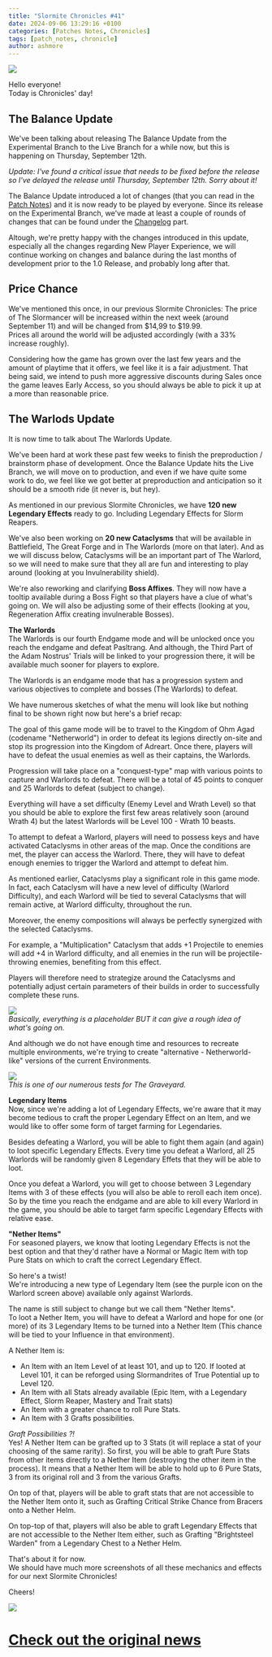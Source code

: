```yaml
---
title: "Slormite Chronicles #41"
date: 2024-09-06 13:29:16 +0100
categories: [Patches Notes, Chronicles]
tags: [patch_notes, chronicle]
author: ashmore
---
```

![](/assets/patch_notes/b237ebd5a6908d81335d0fc43b1f5fc5ef16552c)  
  
Hello everyone!  
Today is Chronicles' day!   
  
The Balance Update
------------------

  
We've been talking about releasing The Balance Update from the Experimental Branch to the Live Branch for a while now, but this is happening on Thursday, September 12th.  
  
*Update: I've found a critical issue that needs to be fixed before the release so I've delayed the release until Thursday, September 12th. Sorry about it!*  
  
The Balance Update introduced a lot of changes (that you can read in the [Patch Notes](https://www.slormitestudios.com/patch_0_9_0.php)) and it is now ready to be played by everyone. Since its release on the Experimental Branch, we've made at least a couple of rounds of changes that can be found under the [Changelog](https://www.slormitestudios.com/patch_0_9_0.php#changelog) part.  
  
Altough, we're pretty happy with the changes introduced in this update, especially all the changes regarding New Player Experience, we will continue working on changes and balance during the last months of development prior to the 1.0 Release, and probably long after that.  
  
Price Chance
------------

  
We've mentioned this once, in our previous Slormite Chronicles: The price of The Slormancer will be increased within the next week (around September 11) and will be changed from $14,99 to $19.99.  
Prices all around the world will be adjusted accordingly (with a 33% increase roughly).  
  
Considering how the game has grown over the last few years and the amount of playtime that it offers, we feel like it is a fair adjustment. That being said, we intend to push more aggressive discounts during Sales once the game leaves Early Access, so you should always be able to pick it up at a more than reasonable price.  
  
The Warlods Update
------------------

  
It is now time to talk about The Warlords Update.  
  
We've been hard at work these past few weeks to finish the preproduction / brainstorm phase of development. Once the Balance Update hits the Live Branch, we will move on to production, and even if we have quite some work to do, we feel like we got better at preproduction and anticipation so it should be a smooth ride (it never is, but hey).  
  
As mentioned in our previous Slormite Chronicles, we have **120 new Legendary Effects** ready to go. Including Legendary Effects for Slorm Reapers.  
  
We've also been working on **20 new Cataclysms** that will be available in Battlefield, The Great Forge and in The Warlords (more on that later). And as we will discuss below, Cataclysms will be an important part of The Warlord, so we will need to make sure that they all are fun and interesting to play around (looking at you Invulnerability shield).  
  
We're also reworking and clarifying **Boss Affixes**. They will now have a tooltip available during a Boss Fight so that players have a clue of what's going on. We will also be adjusting some of their effects (looking at you, Regeneration Affix creating invulnerable Bosses).  
  
**The Warlords**  
The Warlords is our fourth Endgame mode and will be unlocked once you reach the endgame and defeat Pasltrang. And although, the Third Part of the Adam Nostrus' Trials will be linked to your progression there, it will be available much sooner for players to explore.  
  
The Warlords is an endgame mode that has a progression system and various objectives to complete and bosses (The Warlords) to defeat.   
  
We have numerous sketches of what the menu will look like but nothing final to be shown right now but here's a brief recap:   
  
The goal of this game mode will be to travel to the Kingdom of Ohm Agad (codename "Netherworld") in order to defeat its legions directly on-site and stop its progression into the Kingdom of Adreart. Once there, players will have to defeat the usual enemies as well as their captains, the Warlords.  
  
Progression will take place on a "conquest-type" map with various points to capture and Warlords to defeat. There will be a total of 45 points to conquer and 25 Warlords to defeat (subject to change).  
  
Everything will have a set difficulty (Enemy Level and Wrath Level) so that you should be able to explore the first few areas relatively soon (around Wrath 4) but the latest Warlords will be Level 100 - Wrath 10 beasts.  
  
To attempt to defeat a Warlord, players will need to possess keys and have activated Cataclysms in other areas of the map. Once the conditions are met, the player can access the Warlord. There, they will have to defeat enough enemies to trigger the Warlord and attempt to defeat him.  
  
As mentioned earlier, Cataclysms play a significant role in this game mode. In fact, each Cataclysm will have a new level of difficulty (Warlord Difficulty), and each Warlord will be tied to several Cataclysms that will remain active, at Warlord difficulty, throughout the run.  
  
Moreover, the enemy compositions will always be perfectly synergized with the selected Cataclysms.  
  
For example, a "Multiplication" Cataclysm that adds +1 Projectile to enemies will add +4 in Warlord difficulty, and all enemies in the run will be projectile-throwing enemies, benefiting from this effect.  
  
Players will therefore need to strategize around the Cataclysms and potentially adjust certain parameters of their builds in order to successfully complete these runs.  
  
![](/assets/patch_notes/c0ef6936a58836d6ae5441cc67ba6014dca8b13d)  
*Basically, everything is a placeholder BUT it can give a rough idea of what's going on.*  
  
And although we do not have enough time and resources to recreate multiple environments, we're trying to create "alternative - Netherworld-like" versions of the current Environments.  
  
![](/assets/patch_notes/b2f259e21cf5915069a7bd40dc2e0d72f142a400)  
*This is one of our numerous tests for The Graveyard.*  
  
**Legendary Items**  
Now, since we're adding a lot of Legendary Effects, we're aware that it may become tedious to craft the proper Legendary Effect on an Item, and we would like to offer some form of target farming for Legendaries.  
  
Besides defeating a Warlord, you will be able to fight them again (and again) to loot specific Legendary Effects. Every time you defeat a Warlord, all 25 Warlords will be randomly given 8 Legendary Effets that they will be able to loot.  
  
Once you defeat a Warlord, you will get to choose between 3 Legendary Items with 3 of these effects (you will also be able to reroll each item once). So by the time you reach the endgame and are able to kill every Warlord in the game, you should be able to target farm specific Legendary Effects with relative ease.  
  
**"Nether Items"**  
For seasoned players, we know that looting Legendary Effects is not the best option and that they'd rather have a Normal or Magic Item with top Pure Stats on which to craft the correct Legendary Effect.  
  
So here's a twist!  
We're introducing a new type of Legendary Item (see the purple icon on the Warlord screen above) available only against Warlords.  
  
The name is still subject to change but we call them "Nether Items".  
To loot a Nether Item, you will have to defeat a Warlord and hope for one (or more) of its 3 Legendary Items to be turned into a Nether Item (This chance will be tied to your Influence in that environment).  
  
A Nether Item is:  
* An Item with an Item Level of at least 101, and up to 120. If looted at Level 101, it can be reforged using Slormandrites of True Potential up to Level 120.
* An Item with all Stats already available (Epic Item, with a Legendary Effect, Slorm Reaper, Mastery and Trait stats)
* An Item with a greater chance to roll Pure Stats.
* An Item with 3 Grafts possibilities.

*Graft Possibilities ?!*  
Yes! A Nether Item can be grafted up to 3 Stats (it will replace a stat of your choosing of the same rarity). So first, you will be able to graft Pure Stats from other items directly to a Nether Item (destroying the other item in the process). It means that a Nether Item will be able to hold up to 6 Pure Stats, 3 from its original roll and 3 from the various Grafts.  
  
On top of that, players will be able to graft stats that are not accessible to the Nether Item onto it, such as Grafting Critical Strike Chance from Bracers onto a Nether Helm.  
  
On top-top of that, players will also be able to graft Legendary Effects that are not accessible to the Nether Item either, such as Grafting "Brightsteel Warden" from a Legendary Chest to a Nether Helm.  
  
  
  
That's about it for now.  
We should have much more screenshots of all these mechanics and effects for our next Slormite Chronicles!  
  
Cheers!  
  
  
![](/assets/patch_notes/5294cb6e23b9b56386e991bcec197ea8732a9324)  
  
  
  
  


# <a href="https://steamstore-a.akamaihd.net/news/externalpost/steam_community_announcements/6242640076600111937" target="_blank">Check out the original news</a>
